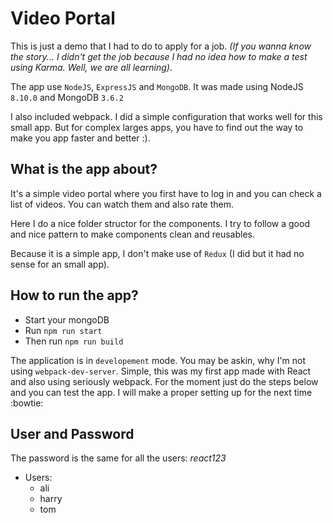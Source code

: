 # Video Portal
This is just a demo that I had to do to apply for a job.
*(If you wanna know the story... I didn't get the job because I had no idea how to make a test using Karma. Well, we are all learning)*.

The app use `NodeJS`, `ExpressJS` and `MongoDB`. It was made using NodeJS `8.10.0` and MongoDB `3.6.2`

I also included webpack. I did a simple configuration that works well for this small app. But for complex larges apps, you have to find out the way to make you app faster and better :).

## What is the app about?
It's a simple video portal where you first have to log in and you can check a list of videos. You can watch them and also rate them.

Here I do a nice folder structor for the components. I try to follow a good and nice pattern to make components clean and reusables.

Because it is a simple app, I don't make use of `Redux` (I did but it had no sense for an small app).

## How to run the app?
* Start your mongoDB
* Run `npm run start`
* Then run `npm run build`

The application is in `developement` mode. You may be askin, why I'm not using `webpack-dev-server`. Simple, this was my first app made with React and also using seriously webpack. For the moment just do the steps below and you can test the app. I will make a proper setting up for the next time :bowtie:

## User and Password
The password is the same for all the users: *react123*
<br>
* Users:
    * ali
    * harry
    * tom